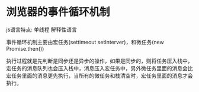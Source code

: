 # 浏览器的事件循环机制

js语言特点: 单线程 解释性语言

事件循环机制主要由宏任务(settimeout setInterver)，和微任务(new Promise.then())

执行过程就是先判断是同步还是异步的操作，如果是同步的，则将任务压入栈中，宏任务的消息队列也会压入栈中，消息压入宏任务中，另外微任务里面的消息会比宏任务里面的消息更先执行，当所有的微任务和栈清空时，宏任务里面的消息才会执行。